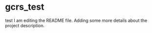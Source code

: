 # gcrs_test
test
I am editing the README file. Adding some more details about the project description.
